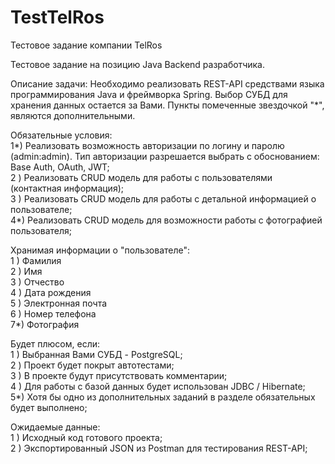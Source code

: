 # TestTelRos
Тестовое задание компании TelRos

﻿Тестовое задание на позицию Java Backend разработчика.

Описание задачи:
Необходимо реализовать REST-API средствами языка программирования Java и фреймворка Spring.
Выбор СУБД для хранения данных остается за Вами.
Пункты помеченные звездочкой "*", являются дополнительными.

Обязательные условия:               
1*) Реализовать возможность авторизации по логину и паролю (admin:admin). Тип авторизации разрешается выбрать с обоснованием: Base Auth, OAuth, JWT;    
2 ) Реализовать CRUD модель для работы с пользователями (контактная информация);                          
3 ) Реализовать CRUD модель для работы с детальной информацией о пользователе;                                                              
4*) Реализовать CRUD модель для возможности работы с фотографией пользователя;             
 
Хранимая информации о "пользователе":               
1 ) Фамилия                 
2 ) Имя                
3 ) Отчество                
4 ) Дата рождения              
5 ) Электронная почта            
6 ) Номер телефона            
7*) Фотография         

Будет плюсом, если:   
1 ) Выбранная Вами СУБД - PostgreSQL;     
2 ) Проект будет покрыт автотестами;    
3 ) В проекте будут присутствовать комментарии;  
4 ) Для работы с базой данных будет использован JDBC / Hibernate;     
5*) Хотя бы одно из дополнительных заданий в разделе обязательных будет выполнено;      

Ожидаемые данные:                            
1 ) Исходный код готового проекта;                                                    
2 ) Экспортированный JSON из Postman для тестирования REST-API;
